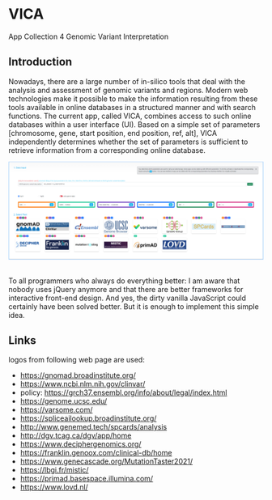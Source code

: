# VICA
App Collection 4 Genomic Variant Interpretation
## Introduction
Nowadays, there are a large number of in-silico tools that deal with the analysis and assessment of genomic variants and regions.
Modern web technologies make it possible to make the information resulting from these tools available in online databases in a structured manner and with search functions.
The current app, called VICA, combines access to such online databases within a user interface (UI).
Based on a simple set of parameters [chromosome, gene, start position, end position, ref, alt], VICA independently determines whether the set of parameters is sufficient to retrieve information from a corresponding online database.

![Image of Yaktocat](README/vica.png)

##
To all programmers who always do everything better: I am aware that nobody uses jQuery anymore and that there are better frameworks for interactive front-end design. And yes, the dirty vanilla JavaScript could certainly have been solved better. But it is enough to implement this simple idea.
## Links
logos from following web page are used:
* https://gnomad.broadinstitute.org/
* https://www.ncbi.nlm.nih.gov/clinvar/
* policy: https://grch37.ensembl.org/info/about/legal/index.html
* https://genome.ucsc.edu/
* https://varsome.com/
* https://spliceailookup.broadinstitute.org/
* http://www.genemed.tech/spcards/analysis
* http://dgv.tcag.ca/dgv/app/home
* https://www.deciphergenomics.org/
* https://franklin.genoox.com/clinical-db/home
* https://www.genecascade.org/MutationTaster2021/
* https://lbgi.fr/mistic/
* https://primad.basespace.illumina.com/
* https://www.lovd.nl/
